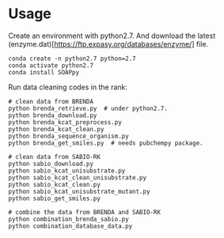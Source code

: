# Usage
Create an environment with python2.7. And download the latest (enzyme.dat)[https://ftp.expasy.org/databases/enzyme/] file. 
```
conda create -n python2.7 python=2.7
conda activate python2.7
conda install SOAPpy
```
Run data cleaning codes in the rank: 
```
# clean data from BRENDA
python brenda_retrieve.py  # under python2.7. 
python brenda_download.py
python brenda_kcat_preprocess.py
python brenda_kcat_clean.py
python brenda_sequence_organism.py
python brenda_get_smiles.py  # needs pubchempy package.

# clean data from SABIO-RK
python sabio_download.py
python sabio_kcat_unisubstrate.py
python sabio_kcat_clean_unisubstrate.py
python sabio_kcat_clean.py
python sabio_kcat_unisubstrate_mutant.py
python sabio_get_smiles.py

# combine the data from BRENDA and SABIO-RK
python combination_brenda_sabio.py
python combination_database_data.py
```
